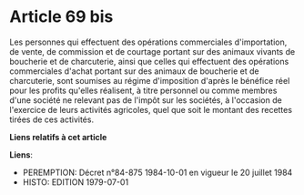 # Article 69 bis

Les personnes qui effectuent des opérations commerciales d'importation, de vente, de commission et de courtage portant sur
des animaux vivants de boucherie et de charcuterie, ainsi que celles qui effectuent des opérations commerciales d'achat
portant sur des animaux de boucherie et de charcuterie, sont soumises au régime d'imposition d'après le bénéfice réel pour
les profits qu'elles réalisent, à titre personnel ou comme membres d'une société ne relevant pas de l'impôt sur les sociétés,
à l'occasion de l'exercice de leurs activités agricoles, quel que soit le montant des recettes tirées de ces activités.

**Liens relatifs à cet article**

**Liens**:

  - PEREMPTION: Décret n°84-875 1984-10-01 en vigueur le 20 juillet 1984
  - HISTO: EDITION 1979-07-01
